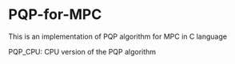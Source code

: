 # PQP-for-MPC
This is an implementation of PQP algorithm for MPC in C language

PQP_CPU: CPU version of the PQP algorithm
